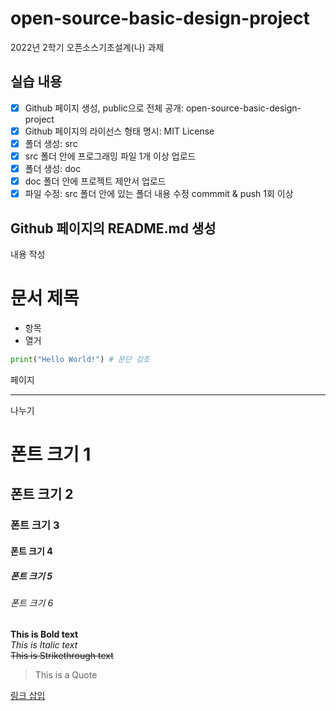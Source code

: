 # open-source-basic-design-project
2022년 2학기 오픈소스기초설계(나) 과제

## 실습 내용
- [x] Github 페이지 생성, public으로 전체 공개: open-source-basic-design-project
- [x] Github 페이지의 라이선스 형태 명시: MIT License
- [x] 폴더 생성: src
- [x] src 폴더 안에 프로그래밍 파일 1개 이상 업로드
- [x] 폴더 생성: doc
- [x] doc 폴더 안에 프로젝트 제안서 업로드
- [x] 파일 수정: src 폴더 안에 있는 폴더 내용 수정 commmit & push 1회 이상

## Github 페이지의 README.md 생성
내용 작성  

문서 제목
=========
* 항목
* 열거

```python
print("Hello World!") # 문단 강조
```

페이지
* * *
나누기

# 폰트 크기 1
## 폰트 크기 2
### 폰트 크기 3
#### 폰트 크기 4
##### 폰트 크기 5
###### 폰트 크기 6

**This is Bold text**  
*This is Italic text*  
~~This is Strikethrough text~~  
> This is a Quote  

[링크 삽입](https://github.com/Juyoung35/open-source-basic-design-project/)
